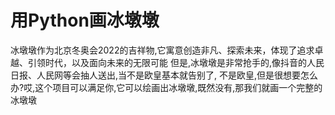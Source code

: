 # 用Python画冰墩墩
冰墩墩作为北京冬奥会2022的吉祥物,它寓意创造非凡、探索未来，体现了追求卓越、引领时代，以及面向未来的无限可能
但是,冰墩墩是非常抢手的,像抖音的人民日报、人民网等会抽人送出,当不是欧皇基本就告别了,
不是欧皇,但是很想要怎么办?哎,这个项目可以满足你,它可以绘画出冰墩墩,既然没有,那我们就画一个完整的冰墩墩

